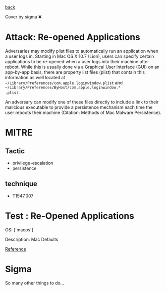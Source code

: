 [back](../index.md)

Cover by sigma :x: 

# Attack: Re-opened Applications

 Adversaries may modify plist files to automatically run an application when a user logs in. Starting in Mac OS X 10.7 (Lion), users can specify certain applications to be re-opened when a user logs into their machine after reboot. While this is usually done via a Graphical User Interface (GUI) on an app-by-app basis, there are property list files (plist) that contain this information as well located at <code>~/Library/Preferences/com.apple.loginwindow.plist</code> and <code>~/Library/Preferences/ByHost/com.apple.loginwindow.* .plist</code>. 

An adversary can modify one of these files directly to include a link to their malicious executable to provide a persistence mechanism each time the user reboots their machine (Citation: Methods of Mac Malware Persistence).

# MITRE
## Tactic
  - privilege-escalation
  - persistence

## technique
  - T1547.007

# Test : Re-Opened Applications

OS: ['macos']

Description: Mac Defaults

[Reference](https://developer.apple.com/library/content/documentation/MacOSX/Conceptual/BPSystemStartup/Chapters/CustomLogin.html)


# Sigma

 So many other things to do...